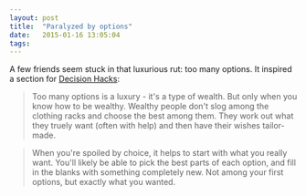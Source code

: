 ```yaml
---
layout: post
title:  "Paralyzed by options"
date:   2015-01-16 13:05:04
tags:   
---
```


A few friends seem stuck in that luxurious rut: too many options.  It inspired a section for [Decision Hacks](http://decisionhacks.co):



> Too many options is a luxury - it's a type of wealth. But only when you know how to be wealthy.  Wealthy people don't slog among the clothing racks and choose the best among them. They work out what they truely want (often with help) and then have their wishes tailor-made.

> When you're spoiled by choice, it helps to start with what you really want. You'll likely be able to pick the best parts of each option, and fill in the blanks with something completely new. Not among your first options, but exactly what you wanted.
